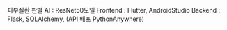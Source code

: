 피부질환 판별
AI : ResNet50모델
Frontend : Flutter, AndroidStudio
Backend : Flask, SQLAlchemy, (API 배포 PythonAnywhere)
